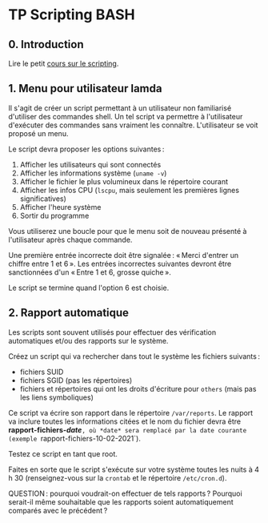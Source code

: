 # TP Scripting BASH

## 0. Introduction

Lire le petit [cours sur le scripting](bash_scripting.md).

## 1. Menu pour utilisateur lamda

Il s'agit de créer un script permettant à un utilisateur non familiarisé d'utiliser des commandes shell. Un tel script va permettre à l'utilisateur d'exécuter des commandes sans vraiment les connaître. L'utilisateur se voit proposé un menu.

Le script devra proposer les options suivantes :

1. Afficher les utilisateurs qui sont connectés
2. Afficher les informations système (`uname -v`)
3. Afficher le fichier le plus volumineux dans le répertoire courant
4. Afficher les infos CPU (`lscpu`, mais seulement les premières lignes significatives)
5. Afficher l'heure système
6. Sortir du programme

Vous utiliserez une boucle pour que le menu soit de nouveau présenté à l'utilisateur après chaque commande.

Une première entrée incorrecte doit être signalée : « Merci d'entrer un chiffre entre 1 et 6 ». Les entrées incorrectes suivantes devront être sanctionnées d'un « Entre 1 et 6, grosse quiche ».

Le script se termine quand l'option 6 est choisie.

## 2. Rapport automatique

Les scripts sont souvent utilisés pour effectuer des vérification automatiques et/ou des rapports sur le système.

Créez un script qui va rechercher dans tout le système les fichiers suivants :

- fichiers SUID
- fichiers SGID (pas les répertoires)
- fichiers et répertoires qui ont les droits d'écriture pour `others` (mais pas les liens symboliques)

Ce script va écrire son rapport dans le répertoire `/var/reports`. Le rapport va inclure toutes les informations citées et le nom du fichier devra être **rapport-fichiers-*date***`, où *date* sera remplacé par la date courante (exemple `rapport-fichiers-10-02-2021`).

Testez ce script en tant que root.

Faites en sorte que le script s'exécute sur votre système toutes les nuits à 4 h 30 (renseignez-vous sur la `crontab` et le répertoire `/etc/cron.d`).

QUESTION : pourquoi voudrait-on effectuer de tels rapports ? Pourquoi serait-il même souhaitable que les rapports soient automatiquement comparés avec le précédent ?
